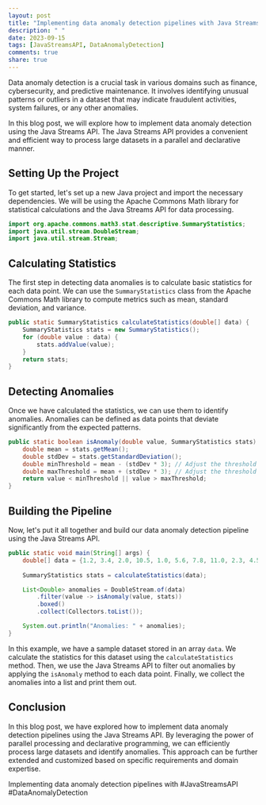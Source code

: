 ```yaml
---
layout: post
title: "Implementing data anomaly detection pipelines with Java Streams API"
description: " "
date: 2023-09-15
tags: [JavaStreamsAPI, DataAnomalyDetection]
comments: true
share: true
---
```


Data anomaly detection is a crucial task in various domains such as finance, cybersecurity, and predictive maintenance. It involves identifying unusual patterns or outliers in a dataset that may indicate fraudulent activities, system failures, or any other anomalies.

In this blog post, we will explore how to implement data anomaly detection using the Java Streams API. The Java Streams API provides a convenient and efficient way to process large datasets in a parallel and declarative manner.

## Setting Up the Project

To get started, let's set up a new Java project and import the necessary dependencies. We will be using the Apache Commons Math library for statistical calculations and the Java Streams API for data processing.

```java
import org.apache.commons.math3.stat.descriptive.SummaryStatistics;
import java.util.stream.DoubleStream;
import java.util.stream.Stream;
```

## Calculating Statistics

The first step in detecting data anomalies is to calculate basic statistics for each data point. We can use the `SummaryStatistics` class from the Apache Commons Math library to compute metrics such as mean, standard deviation, and variance.

```java
public static SummaryStatistics calculateStatistics(double[] data) {
    SummaryStatistics stats = new SummaryStatistics();
    for (double value : data) {
        stats.addValue(value);
    }
    return stats;
}
```

## Detecting Anomalies

Once we have calculated the statistics, we can use them to identify anomalies. Anomalies can be defined as data points that deviate significantly from the expected patterns.

```java
public static boolean isAnomaly(double value, SummaryStatistics stats) {
    double mean = stats.getMean();
    double stdDev = stats.getStandardDeviation();
    double minThreshold = mean - (stdDev * 3); // Adjust the threshold as per your requirements
    double maxThreshold = mean + (stdDev * 3); // Adjust the threshold as per your requirements
    return value < minThreshold || value > maxThreshold;
}
```

## Building the Pipeline

Now, let's put it all together and build our data anomaly detection pipeline using the Java Streams API.

```java
public static void main(String[] args) {
    double[] data = {1.2, 3.4, 2.0, 10.5, 1.0, 5.6, 7.8, 11.0, 2.3, 4.5};
    
    SummaryStatistics stats = calculateStatistics(data);

    List<Double> anomalies = DoubleStream.of(data)
        .filter(value -> isAnomaly(value, stats))
        .boxed()
        .collect(Collectors.toList());

    System.out.println("Anomalies: " + anomalies);
}
```

In this example, we have a sample dataset stored in an array `data`. We calculate the statistics for this dataset using the `calculateStatistics` method. Then, we use the Java Streams API to filter out anomalies by applying the `isAnomaly` method to each data point. Finally, we collect the anomalies into a list and print them out.

## Conclusion

In this blog post, we have explored how to implement data anomaly detection pipelines using the Java Streams API. By leveraging the power of parallel processing and declarative programming, we can efficiently process large datasets and identify anomalies. This approach can be further extended and customized based on specific requirements and domain expertise.

Implementing data anomaly detection pipelines with #JavaStreamsAPI #DataAnomalyDetection